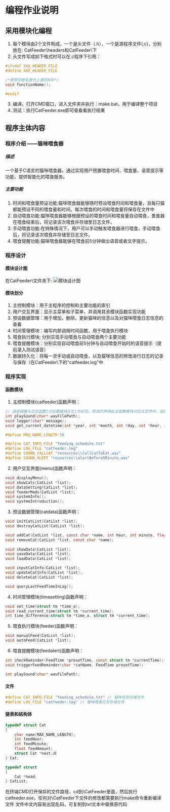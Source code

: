 # 编程作业说明

## 采用模块化编程
1. 每个模块由2个文件构成，一个是头文件（.h），一个是源程序文件(.c)，分别放在: CatFeeder\headers和CatFeeder\下
2. 头文件写成如下格式时可以在.c程序下引用：
```C
#ifndef XXX_HEADER_FILE
#define XXX_HEADER_FILE

/*使用功能名替代上面的XXX*/
void functionName();

#endif
```
3. 编译。打开CMD窗口，进入文件夹并执行：make.bat，用于编译整个项目
4. 测试：执行CatFeeder.exe即可查看看执行结果

## 程序主体内容

### 程序介绍 ——猫咪喂食器

##### 描述
一个基于C语言的猫咪喂食器，通过实现用户预置喂食时间、喂食量、语音提示等功能，提供智能化的喂食服务。

##### 主要功能
1. 时间和喂食量预设功能:猫咪喂食器能够随时预设喂食时间和喂食量，且每只猫都能预设不同的喂食量和时间。每次喂食的时间和喂食量将保存在文件中
2. 自动喂食功能:猫咪喂食器能够根据预设的喂食时间和喂食量自动喂食，畏食器在喂食结束后，将记录该次喂食并存储至日志文件。
3. 手动喂食功能:在特殊情况下，用户可以手动触发喂食器进行喂食，手动喂食后，将记录该次喂食并存储至日志文件。
4. 喂食提醒功能:猫咪喂食器能够在喂食前5分钟做出语音或者文字提示。

### 程序设计

#### 模块设计图
在CatFeeder\文件夹下:
![模块设计图](\CatFeeder\programDesign.png "programDesign")

#### 模块划分
1. 主控制模块：用于主程序的控制和主要功能的索引
2. 用户交互界面：显示主菜单和子菜单，并调用其余模块函数实现功能
3. 预设数据管理：用于增加，删除，更新猫咪的信息以及对猫咪喂食日志信息的查看
4. 时间管理模块：编写内部调用时间函数，用于喂食执行模块
5. 喂食执行模块: 分别实现手动喂食与自动喂食两个主要功能
6. 喂食提醒模块：分别实现自动喂食前5分钟与自动喂食开始时的语音提示（提前录入测试语音）
7. 数据持久化：将每一次手动或自动喂食，以及猫咪信息的修改进行日志的记录与保存（在CatFeeder\下的"catfeeder.log"中

### 程序实现

#### 函数模块
1. 主控制模块(catfeeder)函数声明：
```c
// 语音提醒与日志函数(对应数据持久化)为补加，修改时声明在主函数模块对应头文件中，函数在utils.c文件里
int playSound(char* wavFilePath);
void logger(char* message);
void get_current_datetime(int *year, int *month, int *day, int *hour, int *minute, int *second);

#define MAX_NAME_LENGTH 50 

#define CAT_INFO_FILE "feeding_schedule.txt"
#define LOG_FILE "catfeeder.log"
#define SOUND_CALLCAT "resources\\CallCatToEat.wav"
#define SOUND_ALERT "resources\\alertBefore5Minute.wav"
```  
2. 用户交互界面(menu)函数声明：
```c
void displayMenu();
void showCats(CatList *list);
void dataSetting(CatList *list);
void feederMods(CatList *list);
void systemInfo();
void systmeIntroduction();
```
3. 预设数据管理(catdata)函数声明：
```c
void initCatList(CatList *list);
void destroyCatList(CatList *list);

void addCat(CatList *list, const char *name, int hour, int minute, float amount);
void removeCat(CatList *list, const char *name);
 
void showData(CatList *list);
void saveData(CatList *list); 
void loadData(CatList *list);    

void inputCatInfo(CatList *list); 
void updateCatInfo(CatList *list);
void deleteCat(CatList *list);

void queryLastFeedTimeInLog();
```
4. 时间管理模块(timesetting)函数声明：
```c
void set_time(struct tm *time_a);
void read_current_time(struct tm *current_time);
int time_difference(struct tm *time_a, struct tm *current_time);
```
5. 喂食执行模块(feeder)函数声明：
```c
void manualFeed(CatList *list);
void autoFeed(CatList *list);
```
6. 喂食提醒模块(feedalert)函数声明：
```c
int checkReminder(FeedTime *presetTime, const struct tm *currentTime);
void triggerFeedReminder(char *catName, FeedTime presetTime);

int playSound(char* wavFilePath);
```

#### 文件
```c
#define CAT_INFO_FILE "feeding_schedule.txt" // 猫咪信息存储文件
#define LOG_FILE "catfeeder.log" // 猫咪喂食日志存储文件
```

#### 链表和结构体
```c
typedef struct Cat
{
    char name[MAX_NAME_LENGTH];
    int feedHour;
    int feedMinute;
    float feedAmount;
    struct Cat *next;点
} Cat;

typedef struct
{
    Cat *head;
} CatList;
```
在终端CMD打开保存的文件路径，cd到\CatFeeder里面，然后执行catfeeder.exe，任何对\CatFeeder下文件的修改都需要执行make命令重新编译文件
文件中文内容易出现乱码，可复制到txt文本中替换原代码